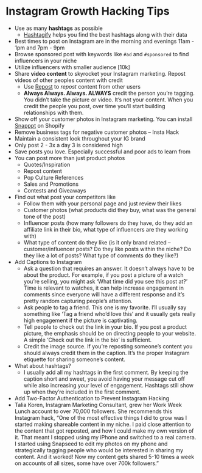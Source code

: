 # Instagram Growth Hacking Tips
* Use as many **hashtags** as possible
  * [Hashtagify](http://hashtagify.me/hashtag/smm) helps you find the best hashtags along with their data
* Best times to post on Instagram are in the morning and evenings 11am - 1pm and 7pm - 9pm
* Browse sponsored post with keywords like `#ad` and `#sponsored` to find influencers in your niche
* Utilize influencers with smaller audience [10k]
* Share **video content** to skyrocket your Instagram marketing. Repost videos of other peoples content with credit
  * Use [Repost](http://repostapp.com/) to *repost* content from other users
  * **Always Always. Always. ALWAYS** credit the person you’re tagging. You didn’t take the picture or video. It’s not your content. When you credit the people you post, over time you’ll start building relationships with them. 
* Show off your customer photos in Instagram marketing. You can install [Snapppt](https://apps.shopify.com/instagram-shop-by-snapppt) on Shopify
* Remove business tags for negative customer photos – Insta Hack
* Maintain a consistent look throughout your IG brand
* Only post 2 - 3x a day 3 is considered high
* Save posts you love. Especially successful and poor ads to learn from
* You can post more than just product photos
  * Quotes/Inspiration
  * Repost content
  * Pop Culture References
  * Sales and Promotions
  * Contests and Giveaways
* Find out what post your competitors like
  * Follow them with your personal page and just review their likes
  * Customer photos (what products did they buy, what was the general tone of the post)
  * Influencer posts (how many followers do they have, do they add an affiliate link in their bio, what type of influencers are they working with)
  * What type of content do they like (is it only brand related – customer/influencer posts? Do they like posts within the niche? Do they like a lot of posts? What type of comments do they like?)
* Add Captions to Instagram
  * Ask a question that requires an answer. It doesn’t always have to be about the product. For example, if you post a picture of a watch you’re selling, you might ask ‘What time did you see this post at?’ Time is relevant to watches, it can help increase engagement in comments since everyone will have a different response and it’s pretty random capturing people’s attention.
  * Ask people to tag a friend. This one is my favorite. I’ll usually say something like ‘Tag a friend who’d love this’ and it usually gets really high engagement if the picture is captivating.
  * Tell people to check out the link in your bio. If you post a product picture, the emphasis should be on directing people to your website. A simple ‘Check out the link in the bio’ is sufficient.
  * Credit the image source. If you’re reposting someone’s content you should always credit them in the caption. It’s the proper Instagram etiquette for sharing someone’s content.
* What about hashtags?
  * I usually add all my hashtags in the first comment. By keeping the caption short and sweet, you avoid having your message cut off while also increasing your level of engagement. Hashtags still show up when they’re included in the first comment.
* Add Two-Factor Authentication to Prevent Instagram Hacking
* Talia Koren, Instagram Marketing Consultant, grew her Work Week Lunch account to over 70,000 followers. She recommends this Instagram hack, “One of the most effective things I did to grow was I started making shareable content in my niche. I paid close attention to the content that got reposted, and how I could make my own version of it. That meant I stopped using my iPhone and switched to a real camera. I started using Snapseed to edit my photos on my phone and strategically tagging people who would be interested in sharing my content. And it worked! Now my content gets shared 5-10 times a week on accounts of all sizes, some have over 700k followers.”
